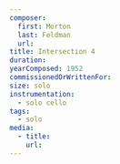 ```yaml
---
composer:
  first: Morton
  last: Feldman
  url:
title: Intersection 4
duration:
yearComposed: 1952
commissionedOrWrittenFor:
size: solo
instrumentation:
  - solo cello
tags:
  - solo
media:
  - title:
    url:
---
```

